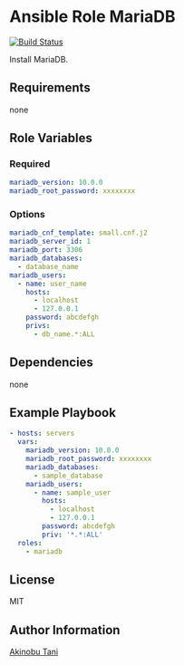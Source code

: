 Ansible Role MariaDB
=========

[![Build Status](https://travis-ci.org/akinobu-tani/ansible-role-mariadb.svg?branch=master)](https://travis-ci.org/akinobu-tani/ansible-role-mariadb)

Install MariaDB.

Requirements
------------

none

Role Variables
--------------

### Required

``` yaml
mariadb_version: 10.0.0
mariadb_root_password: xxxxxxxx
```

### Options

``` yaml
mariadb_cnf_template: small.cnf.j2
mariadb_server_id: 1
mariadb_port: 3306
mariadb_databases: 
  - database_name
mariadb_users: 
  - name: user_name
    hosts:
      - localhost
      - 127.0.0.1
    password: abcdefgh
    privs:
      - db_name.*:ALL
```

Dependencies
------------

none

Example Playbook
----------------

``` yaml
- hosts: servers
  vars:
    mariadb_version: 10.0.0
    mariadb_root_password: xxxxxxxx
    mariadb_databases:
      - sample_database
    mariadb_users:
      - name: sample_user
        hosts:
          - localhost
          - 127.0.0.1
        password: abcdefgh
        priv: '*.*:ALL'
  roles:
    - mariadb
```

License
-------

MIT

Author Information
------------------

[Akinobu Tani](http://github.com/akinobu-tani)

